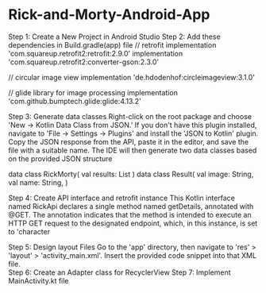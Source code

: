 # Rick-and-Morty-Android-App
Step 1: Create a New Project in Android Studio
Step 2: Add these dependencies in Build.gradle(app) file
// retrofit
implementation 'com.squareup.retrofit2:retrofit:2.9.0'
implementation 'com.squareup.retrofit2:converter-gson:2.3.0'

// circular image view
implementation 'de.hdodenhof:circleimageview:3.1.0'
    
// glide library for image processing
implementation 'com.github.bumptech.glide:glide:4.13.2'

Step 3: Generate data classes
Right-click on the root package and choose 'New -> Kotlin Data Class from JSON.' If you don't have this plugin installed, navigate to 'File -> Settings -> Plugins' and install the 'JSON to Kotlin' plugin. Copy the JSON response from the API, paste it in the editor, and save the file with a suitable name. The IDE will then generate two data classes based on the provided JSON structure

data class RickMorty( 
    val results: List<Result> 
)
data class Result( 
    val image: String, 
    val name: String, 
)

Step 4: Create API interface and retrofit instance 
This Kotlin interface named RickApi declares a single method named getDetails, annotated with @GET. The annotation indicates that the method is intended to execute an HTTP GET request to the designated endpoint, which, in this instance, is set to 'character

Step 5: Design layout Files
Go to the 'app' directory, then navigate to 'res' > 'layout' > 'activity_main.xml'. Insert the provided code snippet into that XML file.     
Step 6: Create an Adapter class for RecyclerView
Step 7: Implement MainActivity.kt file
